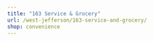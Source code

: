 ```yaml
---
title: "163 Service & Grocery"
url: /west-jefferson/163-service-and-grocery/
shop: convenience
---
```


